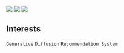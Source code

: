 <img src="https://img.shields.io/badge/Python-3776AB?style=flat-square&logo=python&logoColor=white"/> <img src="https://img.shields.io/badge/Pytorch-EE4C2C?style=flat-square&logo=pytorch&logoColor=white"/> <img src="https://img.shields.io/badge/React-61DAFB?style=flat-square&logo=react&logoColor=white"/>

<h2>Interests</h2>
<code>Generative</code>
<code>Diffusion</code>
<code>Recommendation System</code>

